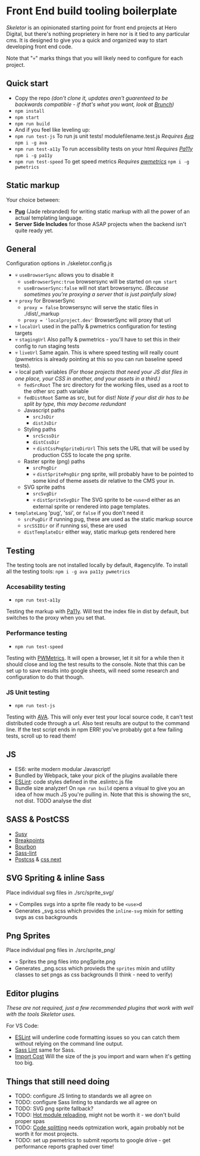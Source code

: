# Front End build tooling boilerplate 

_Skeletor_ is an opinionated starting point for front end projects at Hero Digital, but there's nothing proprietery in here nor is it tied to any particular cms. It is designed to give you a quick and organized way to start developing front end code.

Note that "💀" marks things that you will likely need to configure for each project.

## Quick start

 - Copy the repo _(don't clone it, updates aren't guarenteed to be backwards compatible - if that's what you want, look at [Brunch](http://brunch.io/))_
 - `npm install`
 - `npm start`
 - `npm run build`
 - And if you feel like leveling up:
 - `npm run test-js` To run js unit tests! modulefilename.test.js _Requires [Ava](https://github.com/avajs/ava)_ `npm i -g ava`
 - `npm run test-a11y` To run accessibility tests on your html _Requires [Pa11y](https://github.com/pa11y/pa11y)_ `npm i -g pa11y`
 - `npm run test-speed` To get speed metrics _Requires [pwmetrics](https://github.com/paulirish/pwmetrics)_ `npm i -g pwmetrics`

## Static markup

Your choice between: 
 - **[Pug](https://pugjs.org)** (Jade rebranded) for writing static markup with all the power of an actual templating language.
 - **Server Side Includes** for those ASAP projects when the backend isn't quite ready yet.

## General

Configuration options in ./skeletor.config.js

 - 💀 `useBrowserSync` allows you to disable it
    - `useBrowserSync:true` browsersync will be started on `npm start`
    - `useBrowserSync:false` will not start browsersync. _(Because sometimes you're proxying a server that is just painfully slow)_
 - 💀 `proxy` for BrowserSync
    - `proxy = false` browsersync will serve the static files in ./dist/_markup
    - `proxy = 'localproject.dev'` BrowserSync will proxy that url
 - 💀 `localUrl` used in the pa11y & pwmetrics configuration for testing targets
 - 💀 `stagingUrl` Also pa11y & pwmetrics - you'll have to set this in their config to run staging tests
 - 💀 `liveUrl` Same again. This is where speed testing will really count (pwmetrics is already pointing at this so you can run baseline speed tests).
 - 💀 local path variables _(For those projects that need your JS dist files in one place, your CSS in another, and your assets in a third.)_
    - `fedSrcRoot` The src directory for the working files, used as a root to the other src path variable
    - `fedDistRoot` Same as src, but for dist! _Note if your dist dir has to be split by type, this may become redundant_
    - Javascript paths
        - `srcJsDir`
        - `distJsDir`
    - Styling paths
        - `srcScssDir`
        - `distCssDir`
        - 💀 `distCssPngSpriteDirUrl` This sets the URL that will be used by production CSS to locate the png sprite.
    - Raster sprite (png) paths
        - `srcPngDir`
        - 💀 `distSpritePngDir` png sprite, will probably have to be pointed to some kind of theme assets dir relative to the CMS your in.
    - SVG sprite paths
        - `srcSvgDir`
        - 💀 `distSpriteSvgDir` The SVG sprite to be `<use>`d either as an external sprite or rendered into page templates.
 - `templateLang` 'pug', 'ssi', or `false` if you don't need it
    - `srcPugDir` if running pug, these are used as the static markup source
    - `srcSSIDir` or if running ssi, these are used
    - `distTemplateDir` either way, static markup gets rendered here

## Testing

The testing tools are not installed locally by default, #agencylife. To install all the testing tools: `npm i -g ava pa11y pwmetrics`

### Accesability testing

 - `npm run test-a11y`

Testing the markup with [Pa11y](http://pa11y.org/). Will test the index file in dist by default, but switches to the proxy when you set that.

### Performance testing

 - `npm run test-speed`

Testing with [PWMetrics](https://www.npmjs.com/package/pwmetrics). It will open a browser, let it sit for a while then it should close and log the test results to the console. Note that this can be set up to save results into google sheets, will need some research and configuration to do that though.

### JS Unit testing

 - `npm run test-js`

Testing with [AVA](https://github.com/avajs/ava). This will only ever test your local source code, it can't test distributed code through a url. Also test results are output to the command line. If the test script ends in npm ERR! you've probably got a few failing tests, scroll up to read them!

## JS

 - ES6: write modern modular Javascript!
 - Bundled by Webpack, take your pick of the plugins available there
 - [ESLint](https://eslint.org/): code styles defined in the .eslintrc.js file
 - Bundle size analyzer! On `npm run build` opens a visual to give you an idea of how much JS you're pulling in. Note that this is showing the src, not dist. TODO analyse the dist

## SASS & PostCSS

 - [Susy](http://oddbird.net/susy/)
 - [Breakpoints](http://breakpoint-sass.com/)
 - [Bourbon](http://bourbon.io/)
 - [Sass-lint](https://github.com/sasstools/sass-lint)
 - [Postcss](http://postcss.org/) & [css next](http://cssnext.io/features/)

## SVG Spriting & inline Sass

Place individual svg files in ./src/sprite_svg/

 - 💀 Compiles svgs into a sprite file ready to be `<use>`d
 - Generates _svg.scss which provides the `inline-svg` mixin for setting svgs as css backgrounds

## Png Sprites

Place individual png files in ./src/sprite_png/

 - 💀 Sprites the png files into pngSprite.png
 - Generates _png.scss which provieds the `sprites` mixin and utility classes to set pngs as css backgrounds (I think - need to verify)

## Editor plugins

_These are not required, just a few recommended plugins that work with well with the tools Skeletor uses._

For VS Code:

 - [ESLint](https://marketplace.visualstudio.com/items?itemName=dbaeumer.vscode-eslint) will underline code formatting issues so you can catch them without relying on the command line output.
 - [Sass Lint](https://marketplace.visualstudio.com/items?itemName=glen-84.sass-lint) same for Sass.
 - [Import Cost](https://marketplace.visualstudio.com/items?itemName=wix.vscode-import-cost) Will the size of the js you import and warn when it's getting too big.

## Things that still need doing

 - TODO: configure JS linting to standards we all agree on
 - TODO: configure Sass linting to standards we all agree on
 - TODO: SVG png sprite fallback?
 - TODO: [Hot module reloading](https://css-tricks.com/combine-webpack-gulp-4/), might not be worth it - we don't build proper spas
 - TODO: [Code splitting](https://webpack.js.org/plugins/commons-chunk-plugin/) needs optmization work, again probably not be worth it for most projects.
 - TODO: set up pwmetrics to submit reports to google drive - get performance reports graphed over time!
